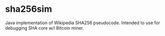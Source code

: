 # sha256sim
Java implementation of Wikipedia SHA256 pseudocode. Intended to use for debugging SHA core w/i Bitcoin miner.
